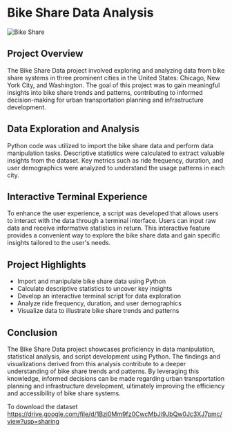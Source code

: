 # Bike Share Data Analysis

![Bike Share](bike_share.jpg)

## Project Overview
The Bike Share Data project involved exploring and analyzing data from bike share systems in three prominent cities in the United States: Chicago, New York City, and Washington. The goal of this project was to gain meaningful insights into bike share trends and patterns, contributing to informed decision-making for urban transportation planning and infrastructure development.

## Data Exploration and Analysis
Python code was utilized to import the bike share data and perform data manipulation tasks. Descriptive statistics were calculated to extract valuable insights from the dataset. Key metrics such as ride frequency, duration, and user demographics were analyzed to understand the usage patterns in each city.

## Interactive Terminal Experience
To enhance the user experience, a script was developed that allows users to interact with the data through a terminal interface. Users can input raw data and receive informative statistics in return. This interactive feature provides a convenient way to explore the bike share data and gain specific insights tailored to the user's needs.

## Project Highlights
- Import and manipulate bike share data using Python
- Calculate descriptive statistics to uncover key insights
- Develop an interactive terminal script for data exploration
- Analyze ride frequency, duration, and user demographics
- Visualize data to illustrate bike share trends and patterns

## Conclusion
The Bike Share Data project showcases proficiency in data manipulation, statistical analysis, and script development using Python. The findings and visualizations derived from this analysis contribute to a deeper understanding of bike share trends and patterns. By leveraging this knowledge, informed decisions can be made regarding urban transportation planning and infrastructure development, ultimately improving the efficiency and accessibility of bike share systems.


To download the dataset
https://drive.google.com/file/d/1Bzi0Mm9fz0CwcMbJi9JbQw0Jc3XJ7pmc/view?usp=sharing
